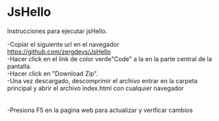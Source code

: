 # JsHello
 
 Instrucciones para ejecutar jsHello. <br>


 -Copiar el siguiente url en el navegador https://github.com/zergdevs/JsHello <br>
-Hacer click en el link de color verde"Code" a la en la parte central de la pantalla.<br>
-Hacer click en "Download Zip".<br>
-Una vez descargado, descomprimir el archivo entrar en la carpeta principal y abrir el archivo index.html con cualquier navegador 
<br>
<br>
<br>
-Presiona F5 en la pagina web para actualizar y verificar cambios